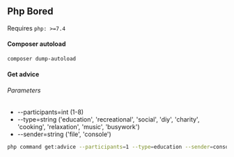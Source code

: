 ## Php Bored

Requires `php: >=7.4 `



#### Composer autoload
```bash
composer dump-autoload
```


#### Get advice 
###### Parameters

* --participants=int (1-8)
* --type=string ('education', 'recreational', 'social', 'diy', 'charity', 'cooking', 'relaxation', 'music', 'busywork')
* --sender=string ('file', 'console')

```bash
php command get:advice --participants=1 --type=education --sender=console
```

